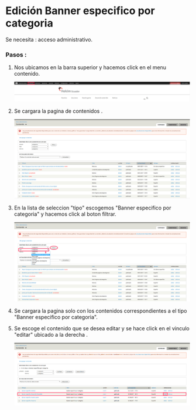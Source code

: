 # Edición Banner especifico por categoria

Se necesita : acceso administrativo.

### Pasos :

1. Nos ubicamos en la barra superior y hacemos click en el menu contenido.

   ![](/assets/DeepinScreenshot_select-area_20170927141557.png)

2. Se cargara la pagina de contenidos .

   ![](/assets/DeepinScreenshot_select-area_20170927141740.png)

3. En la lista de seleccion "tipo" escogemos "Banner especifico por categoria" y hacemos click al boton filtrar.

   ![](/assets/DeepinScreenshot_select-area_20170927142300.png)

4. Se cargara la pagina solo con los contenidos correspondientes a el tipo "Banner especifico por categoria".

5. Se escoge el contenido que se desea editar y se hace click en el vinculo "editar" ubicado a la derecha .

   ![](/assets/DeepinScreenshot_select-area_20170927142626.png)



